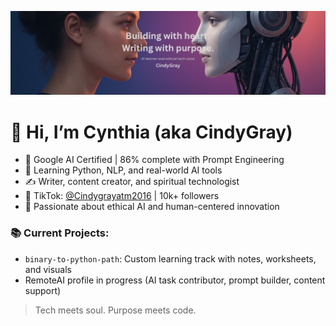 ![Banner](https://raw.githubusercontent.com/CindyGray2016/CindyGray2016/main/github-banner.png)

# 👋 Hi, I’m Cynthia (aka CindyGray)

- 🤖 Google AI Certified | 86% complete with Prompt Engineering
- 🌱 Learning Python, NLP, and real-world AI tools
- ✍️ Writer, content creator, and spiritual technologist
- 🎥 TikTok: [@Cindygrayatm2016](https://www.tiktok.com/@cindygrayatm2016) | 10k+ followers
- 🧠 Passionate about ethical AI and human-centered innovation

### 📚 Current Projects:
- `binary-to-python-path`: Custom learning track with notes, worksheets, and visuals
- RemoteAI profile in progress (AI task contributor, prompt builder, content support)

> Tech meets soul. Purpose meets code.
